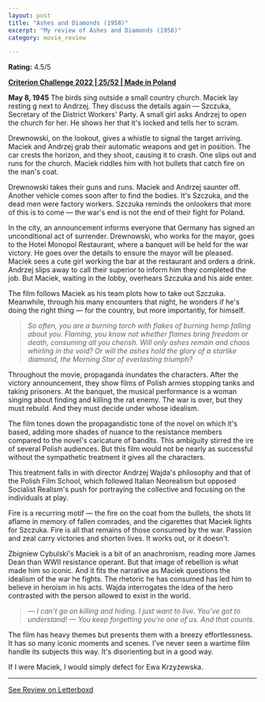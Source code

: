 ```yaml
---
layout: post
title: "Ashes and Diamonds (1958)"
excerpt: "My review of Ashes and Diamonds (1958)"
category: movie_review

---
```


**Rating:** 4.5/5

<b><a href="https://boxd.it/q4PJa/detail" title="Criterion Challenge 2022 | 25/52 | Made in Poland">Criterion Challenge 2022 | 25/52 | Made in Poland</a></b>

<b>May 8, 1945</b>
The birds sing outside a small country church. Maciek lay resting g next to Andrzej. They discuss the details again — Szczuka, Secretary of the District Workers' Party. A small girl asks Andrzej to open the church for her. He shows her that it's locked and tells her to scram.

Drewnowski, on the lookout, gives a whistle to signal the target arriving. Maciek and Andrzej grab their automatic weapons and get in position. The car crests the horizon, and they shoot, causing it to crash. One slips out and runs for the church. Maciek riddles him with hot bullets that catch fire on the man's coat.

Drewnowski takes their guns and runs. Maciek and Andrzej saunter off. Another vehicle comes soon after to find the bodies. It's Szczuka, and the dead men were factory workers. Szczuka reminds the onlookers that more of this is to come — the war's end is not the end of their fight for Poland.

In the city, an announcement informs everyone that Germany has signed an unconditional act of surrender. Drewnowski, who works for the mayor, goes to the Hotel Monopol Restaurant, where a banquet will be held for the war victory. He goes over the details to ensure the mayor will be pleased. Maciek sees a cute girl working the bar at the restaurant and orders a drink. Andrzej slips away to call their superior to inform him they completed the job. But Maciek, waiting in the lobby, overhears Szczuka and his aide enter.

The film follows Maciek as his team plots how to take out Szczuka. Meanwhile, through his many encounters that night, he wonders if he's doing the right thing — for the country, but more importantly, for himself.
<blockquote><i>So often, you are a burning torch with flakes of burning hemp falling about you. Flaming, you know not whether flames bring freedom or death, consuming all you cherish. Will only ashes remain and chaos whirling in the void? Or will the ashes hold the glory of a starlike diamond, the Morning Star of everlasting triumph?</i></blockquote>Throughout the movie, propaganda inundates the characters. After the victory announcement, they show films of Polish armies stopping tanks and taking prisoners. At the banquet, the musical performance is a woman singing about finding and killing the rat enemy. The war is over, but they must rebuild. And they must decide under whose idealism.

The film tones down the propagandistic tone of the novel on which it's based, adding more shades of nuance to the resistance members compared to the novel's caricature of bandits. This ambiguity stirred the ire of several Polish audiences. But this film would not be nearly as successful without the sympathetic treatment it gives all the characters.

This treatment falls in with director Andrzej Wajda's philosophy and that of the Polish Film School, which followed Italian Neorealism but opposed Socialist Realism's push for portraying the collective and focusing on the individuals at play.

Fire is a recurring motif — the fire on the coat from the bullets, the shots lit aflame in memory of fallen comrades, and the cigarettes that Maciek lights for Szczuka. Fire is all that remains of those consumed by the war. Passion and zeal carry victories and shorten lives. It works out, or it doesn't.

Zbigniew Cybulski's Maciek is a bit of an anachronism, reading more James Dean than WWII resistance operant. But that image of rebellion is what made him so iconic. And it fits the narrative as Maciek questions the idealism of the war he fights. The rhetoric he has consumed has led him to believe in heroism in his acts. Wajda interrogates the idea of the hero contrasted with the person allowed to exist in the world.
<blockquote><i>— I can't go on killing and hiding. I just want to live. You've got to understand!
</i><i>— You keep forgetting you're one of us. And that counts.</i></blockquote>The film has heavy themes but presents them with a breezy effortlessness. It has so many iconic moments and scenes. I've never seen a wartime film handle its subjects this way. It's disorienting but in a good way.

If I were Maciek, I would simply defect for Ewa Krzyżewska.

<hr>

[See Review on Letterboxd](https://boxd.it/6VM8xp)
